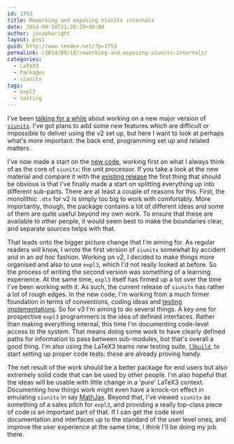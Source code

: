 ```yaml
---
id: 1753
title: Reworking and exposing siunitx internals
date: 2014-09-18T21:28:29+00:00
author: josephwright
layout: post
guid: http://www.texdev.net/?p=1753
permalink: /2014/09/18/reworking-and-exposing-siunitx-internals/
categories:
  - LaTeX3
  - Packages
  - siunitx
tags:
  - expl3
  - testing
---
```

I've been [talking for a while](http://www.texdev.net/2014/03/13/work-on-siunitx-v3/) about working on a new major version of [`siunitx`](http://ctan.org/pkg/siunitx). I've got plans to add some new features which are difficult or impossible to deliver using the v2 set up, but here I want to look at perhaps what's more important: the back end, programming set up and related matters.

I've now made a start on the [new code](https://github.com/josephwright/siunitx/tree/master), working first on what I always think of as the core of `siunitx`: the unit processor. If you take a look at the new material and compare it with the [existing release](https://github.com/josephwright/siunitx/tree/stable) the first thing that should be obvious is that I've finally made a start on splitting everything up into different sub-parts. There are at least a couple of reasons for this. First, the monolithic `.dtx` for v2 is simply too big to work with comfortably. More importantly, though, the package contains a lot of different ideas and some of them are quite useful beyond my own work. To ensure that these are available to other people, it would seem best to make the boundaries clear, and separate sources helps with that.

That leads onto the bigger picture change that I'm aiming for. As regular readers will know, I wrote the first version of `siunitx` somewhat by accident and in an _ad hoc_ fashion. Working on v2, I decided to make things more organised and also to use `expl3`, which I'd not really looked at before. So the process of writing the second version was something of a learning experience. At the same time, `expl3` itself has firmed up a lot over the time I've been working with it. As such, the current release of `siunitx` has rather a lot of rough edges. In the new code, I'm working from a much firmer foundation in terms of conventions, coding ideas and [testing implementations](http://www.texdev.net/2014/05/27/testing-tex-lua-and-tex-and-not-just-for-luatex/). So for v3 I'm aiming to do several things. A key one for prospective `expl3` programmers is the idea of defined interfaces. Rather than making everything internal, this time I'm documenting code-level access to the system. That means doing some work to have clearly defined paths for information to pass between sub-modules, but that's overall a good thing. I'm also using the LaTeX3 teams new testing suite, [`l3build`](http://ctan.org/pkg/l3build), to start setting up proper code tests: these are already proving handy.

The net result of the work should be a better package for end users but also extremely solid code that can be used by other people. I'm also hopeful that the ideas will be usable with little change in a 'pure' LaTeX3 context. Documenting how things work might even have a knock-on effect in emulating `siunitx` in say [MathJax](https://github.com/mathjax/MathJax/issues/447). Beyond that, I've viewed `siunitx` as something of a sales pitch for `expl3`, and providing a really top-class piece of code is an important part of that. If I can get the code level documentation and interfaces up to the standard of the user level ones, and improve the user experience at the same time, I think I'll be doing my job there.

